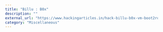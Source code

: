 ```yaml
---
title: "Billu : B0x"
description: ""
external_url: "https://www.hackingarticles.in/hack-billu-b0x-vm-boot2root-challenge/"
category: "Miscellaneous"
---
```

